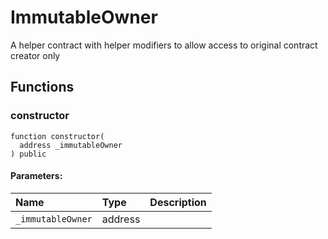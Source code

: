 # ImmutableOwner

A helper contract with helper modifiers to allow access to original contract creator only



## Functions
### constructor
```solidity
function constructor(
  address _immutableOwner
) public
```


#### Parameters:
| Name | Type | Description                                                          |
| :--- | :--- | :------------------------------------------------------------------- |
|`_immutableOwner` | address | 


